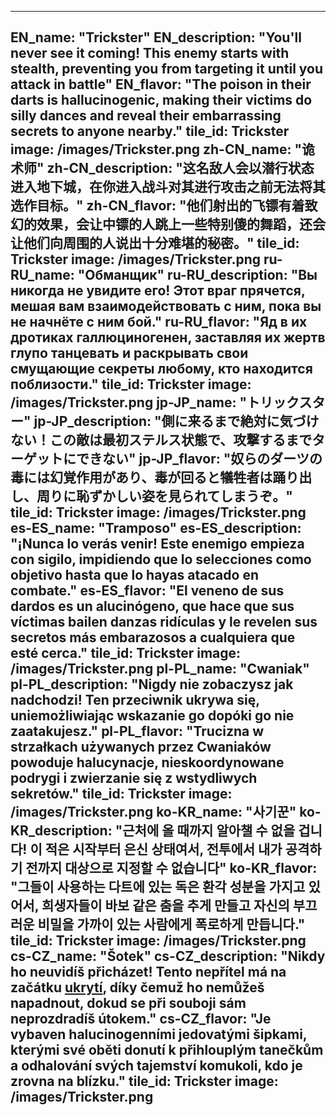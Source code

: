 ---

EN_name: "Trickster"
EN_description: "You'll never see it coming!  This enemy starts with stealth, preventing you from targeting it until you attack in battle"
EN_flavor: "The poison in their darts is hallucinogenic, making their victims do silly dances and reveal their embarrassing secrets to anyone nearby."
tile_id: Trickster
image: /images/Trickster.png
zh-CN_name: "诡术师"
zh-CN_description: "这名敌人会以潜行状态进入地下城，在你进入战斗对其进行攻击之前无法将其选作目标。"
zh-CN_flavor: "他们射出的飞镖有着致幻的效果，会让中镖的人跳上一些特别傻的舞蹈，还会让他们向周围的人说出十分难堪的秘密。"
tile_id: Trickster
image: /images/Trickster.png
ru-RU_name: "Обманщик"
ru-RU_description: "Вы никогда не увидите его! Этот враг прячется, мешая вам взаимодействовать с ним, пока вы не начнёте с ним бой."
ru-RU_flavor: "Яд в их дротиках галлюциногенен, заставляя их жертв глупо танцевать и раскрывать свои смущающие секреты любому, кто находится поблизости."
tile_id: Trickster
image: /images/Trickster.png
jp-JP_name: "トリックスター"
jp-JP_description: "側に来るまで絶対に気づけない！この敵は最初ステルス状態で、攻撃するまでターゲットにできない"
jp-JP_flavor: "奴らのダーツの毒には幻覚作用があり、毒が回ると犠牲者は踊り出し、周りに恥ずかしい姿を見られてしまうぞ。"
tile_id: Trickster
image: /images/Trickster.png
es-ES_name: "Tramposo"
es-ES_description: "¡Nunca lo verás venir! Este enemigo empieza con sigilo, impidiendo que lo selecciones como objetivo hasta que lo hayas atacado en combate."
es-ES_flavor: "El veneno de sus dardos es un alucinógeno, que hace que sus víctimas bailen danzas ridículas y le revelen sus secretos más embarazosos a cualquiera que esté cerca."
tile_id: Trickster
image: /images/Trickster.png
pl-PL_name: "Cwaniak"
pl-PL_description: "Nigdy nie zobaczysz jak nadchodzi! Ten przeciwnik ukrywa się, uniemożliwiając wskazanie go dopóki go nie zaatakujesz."
pl-PL_flavor: "Trucizna w strzałkach używanych przez Cwaniaków powoduje halucynacje, nieskoordynowane podrygi i zwierzanie się z wstydliwych sekretów."
tile_id: Trickster
image: /images/Trickster.png
ko-KR_name: "사기꾼"
ko-KR_description: "근처에 올 때까지 알아챌 수 없을 겁니다! 이 적은 시작부터 은신 상태여서, 전투에서 내가 공격하기 전까지 대상으로 지정할 수 없습니다"
ko-KR_flavor: "그들이 사용하는 다트에 있는 독은 환각 성분을 가지고 있어서, 희생자들이 바보 같은 춤을 추게 만들고 자신의 부끄러운 비밀을 가까이 있는 사람에게 폭로하게 만듭니다."
tile_id: Trickster
image: /images/Trickster.png
cs-CZ_name: "Šotek"
cs-CZ_description: "Nikdy ho neuvidíš přicházet! Tento nepřítel má na začátku <u>ukrytí</u>, díky čemuž ho nemůžeš napadnout, dokud se při souboji sám neprozdradíš útokem."
cs-CZ_flavor: "Je vybaven halucinogenními jedovatými šipkami, kterými své oběti donutí k přihlouplým tanečkům a odhalování svých tajemství komukoli, kdo je zrovna na blízku."
tile_id: Trickster
image: /images/Trickster.png
---